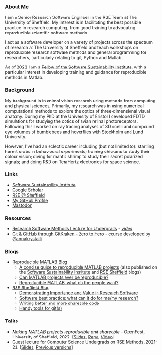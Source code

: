 ### About Me
I am a Senior Research Software Engineer in the RSE Team at The University of Sheffield. 
My interest is in facilitating the best possible practice in research computing, from good training to advocating reproducible scientific software methods.

I act as a software developer on a variety of projects across the spectrum of research at The University of Sheffield and teach workshops on reproducible research software methods and general programming for researchers, particularly relating to git, Python and Matlab.

As of 2022 I am a [Fellow of the Software Sustainability Institute](https://software.ac.uk/about/fellows/david-wilby), with a particular interest in developing training and guidance for reproducible methods in Matlab.

### Background
My background is in animal vision research using methods from computing and physical sciences. Primarily, my 
research was in using numerical computational methods to explore the optics of three-dimensional visual 
anatomy. During my PhD  at the University of Bristol I developed FDTD simulations for studying the optics 
of avian retinal photoreceptors. Following this I worked on ray tracing analyses of 3D ocelli and compound eye 
volumes of bumblebees and hoverflies with Stockholm and Lund University.

However, I've had an eclectic career including (but not limited to): startling hermit crabs in behavioural 
experiments; training chickens to study their colour vision; diving for mantis shrimp to study their secret 
polarized signals; and doing R&D on TeraHertz electronics for space science.

### Links
* [Software Sustainability Institute](https://software.ac.uk/about/fellows/david-wilby)
* [Google Scholar](http://bit.ly/wilbyScholar)
* [RSE @ Sheffield](https://rse.shef.ac.uk)
* [My GitHub Profile](https://github.com/davidwilby)
* <a rel="me" href="https://fosstodon.org/@davidwilby">Mastodon</a>

### Resources
* [Research Software Methods Lecture for Undergrads](https://github.com/davidwilby/ResearchSoftwareMethods) - [*video*](https://rse.shef.ac.uk/blog/2021-05-25-methods-ug-talk/)
* [Git & GitHub through GitKraken - Zero to Hero](https://github.com/RSE-Sheffield/git-github-zero-to-hero) - course developed by @[annakrystalli](https://github.com/annakrystalli/)

### Blogs

+ [Reproducible MATLAB Blog](https://reproduciblematlab.github.io/blog/)
  + [A concise guide to reproducible MATLAB projects](https://reproduciblematlab.github.io/blog/posts/2022-concise-guide/) (also published on the [Software Sustainability Institute](https://software.ac.uk/blog/2022-07-06-concise-guide-reproducible-matlab-projects) and [RSE Sheffield](https://rse.shef.ac.uk/blog/2022-05-05-concise-guide-to-reproducible-matlab/) blogs)
  + [Can MATLAB projects ever be reproducible?](https://reproduciblematlab.github.io/blog/posts/2023-07-10-can-matlab-be-reproducible/)
  + [Reproducible MATLAB: what do the people want?](https://reproduciblematlab.github.io/blog/posts/2023-05-02-survey/)
+ [RSE Sheffield Blog](https://rse.shef.ac.uk/blog/)
  + [Demonstrating Importance and Value in Research Software](https://rse.shef.ac.uk/blog/2022-10-13-quality-value-research-software/)
  + [Software best practice: what can it do for me/my research?](https://rse.shef.ac.uk/blog/2019-best-practice/)
  + [Writing better and more shareable code](https://rse.shef.ac.uk/blog/2022-10-20-better-code/)
  + [Handy tools for git(s)](https://rse.shef.ac.uk/blog/2022-08-18-git-tools/)


### Talks

+ *Making MATLAB projects reproducible and shareable* - OpenFest, University of Sheffield, 2022. [[Slides](https://www.davidwilby.dev/reproducible_matlab/openfest2022/#/title-slide), [Repo](https://github.com/davidwilby/reproducible_matlab), [Video](https://figshare.shef.ac.uk/articles/media/Open_Research_in_Practice_2_OpenFest_session_recording_/21286449)]
+ Guest lecture for Computer Science Undergrads on RSE Methods, 2021-23. [[Slides](https://www.davidwilby.dev/ResearchSoftwareMethods/#/title-slide), [Previous versions](https://github.com/davidwilby/ResearchSoftwareMethods/releases)]

